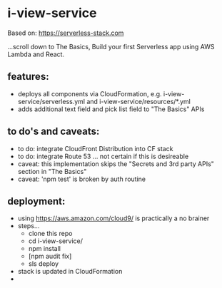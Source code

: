 # i-view-service

Based on: https://serverless-stack.com

...scroll down to The Basics, Build your first Serverless app using AWS Lambda and React.

## features:
- deploys all components via CloudFormation, e.g. i-view-service/serverless.yml and i-view-service/resources/*.yml
- adds additional text field and pick list field to "The Basics" APIs

## to do's and caveats:
- to do: integrate CloudFront Distribution into CF stack
- to do: integrate Route 53 ... not certain if this is desireable
- caveat: this implementation skips the "Secrets and 3rd party APIs" section in "The Basics"
- caveat: 'npm test' is broken by auth routine

## deployment:
- using https://aws.amazon.com/cloud9/ is practically a no brainer
- steps...
  - clone this repo
  - cd i-view-service/
  - npm install
  - [npm audit fix]
  - sls deploy
- stack is updated in CloudFormation
- 

